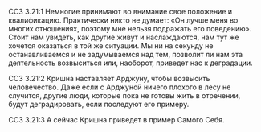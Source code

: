 ССЗ 3.21:1	Немногие принимают во внимание свое положение и квалификацию. Практически никто не думает: «Он лучше меня во многих отношениях, поэтому мне нельзя подражать его поведению». Стоит нам увидеть, как другие живут и наслаждаются, нам тут же хочется оказаться в той же ситуации. Мы ни на секунду не останавливаемся и не задумываемся над тем, позволит ли нам эта деятельность возвыситься или, наоборот, приведет нас к деградации.

ССЗ 3.21:2	Кришна наставляет Арджуну, чтобы возвысить человечество. Даже если с Арджуной ничего плохого в лесу не случится, другие люди, которые пока не готовы жить в отречении, будут деградировать, если последуют его примеру.

ССЗ 3.21:3	А сейчас Кришна приведет в пример Самого Себя.